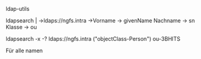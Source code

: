 ldap-utils

ldapsearch
	| ->ldaps://ngfs.intra
	->Vorname -> givenName
		Nachname -> sn
		Klasse -> ou

ldapsearch -x -? ldaps://ngfs.intra ("objectClass-Person")
																ou-3BHITS

Für alle namen